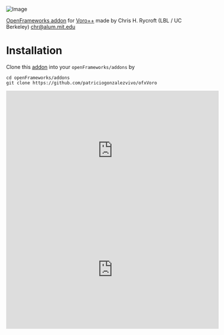 ![Image](http://patriciogonzalezvivo.com/2013/ofxvoro/image.png)

[OpenFrameworks addon](https://github.com/patriciogonzalezvivo/ofxVoro) for [Voro++](http://math.lbl.gov/voro++/about.html) made by Chris H. Rycroft (LBL / UC Berkeley) <chr@alum.mit.edu>

# Installation

Clone this [addon](https://github.com/patriciogonzalezvivo/ofxVoro) into your `openFrameworks/addons` by

	cd openFrameworks/addons
	git clone https://github.com/patriciogonzalezvivo/ofxVoro

<iframe src="http://player.vimeo.com/video/64697511" width="575" height="323" frameborder="0" webkitAllowFullScreen mozallowfullscreen allowFullScreen></iframe>

<iframe src="http://player.vimeo.com/video/64520422" width="575" height="323" frameborder="0" webkitAllowFullScreen mozallowfullscreen allowFullScreen></iframe>
		